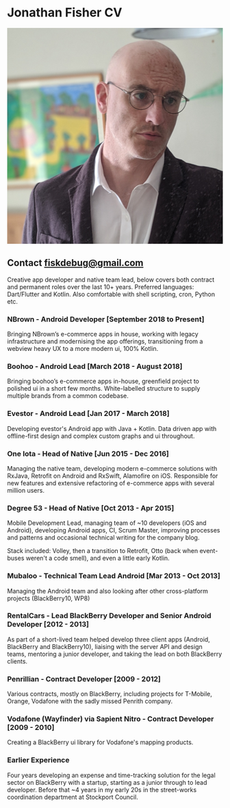 <!--- -bg #fdfdeb -al NewspaperHalftone -threshold 145 -->
# Jonathan Fisher CV

![](fisk_profile_photo.jpg)

## Contact fiskdebug@gmail.com  

Creative app developer and native team lead, below covers both contract and permanent roles over the last 10+ years. Preferred languages: Dart/Flutter and Kotlin. Also comfortable with shell scripting, cron, Python etc.

### NBrown - Android Developer [September 2018 to Present]
Bringing NBrown’s e-commerce apps in house, working with legacy infrastructure and modernising the app offerings, transitioning from a webview heavy UX to a more modern ui, 100% Kotlin.

### Boohoo - Android Lead [March 2018 - August 2018]
Bringing boohoo’s e-commerce apps in-house, greenfield project to polished ui in a short few months. White-labelled structure to supply multiple brands from a common codebase.

### Evestor - Android Lead [Jan 2017 - March 2018]
Developing evestor's Android app with Java + Kotlin. Data driven app with offline-first design and complex custom graphs and ui throughout.

### One Iota - Head of Native [Jun 2015 - Dec 2016]
Managing the native team, developing modern e-commerce solutions with RxJava, Retrofit on Android and RxSwift, Alamofire on iOS. Responsible for new features and extensive refactoring of e-commerce apps with several million users.

### Degree 53 - Head of Native [Oct 2013 - Apr 2015]
Mobile Development Lead, managing team of ~10 developers (iOS and Android), developing Android apps, CI, Scrum Master, improving processes and patterns and occasional technical writing for the company blog.

Stack included: Volley, then a transition to Retrofit, Otto (back when event-buses weren't a code smell), and even a little early Kotlin.

### Mubaloo - Technical Team Lead Android [Mar 2013 - Oct 2013]
Managing the Android team and also looking after other cross-platform projects (BlackBerry10, WP8)

### RentalCars - Lead BlackBerry Developer and Senior Android Developer [2012 - 2013]
As part of a short-lived team helped develop three client apps (Android, BlackBerry and BlackBerry10), liaising with the server API and design teams, mentoring a junior developer, and taking the lead on both BlackBerry clients.

### Penrillian - Contract Developer [2009 - 2012]
Various contracts, mostly on BlackBerry, including projects for T-Mobile, Orange, Vodafone with the sadly missed Penrith company.

### Vodafone (Wayfinder) via Sapient Nitro - Contract Developer [2009 - 2010]
Creating a BlackBerry ui library for Vodafone's mapping products.

### Earlier Experience

Four years developing an expense and time-tracking solution for the legal sector on BlackBerry with a startup, starting as a junior through to lead developer. Before that ~4 years in my early 20s in the street-works coordination department at Stockport Council.   
